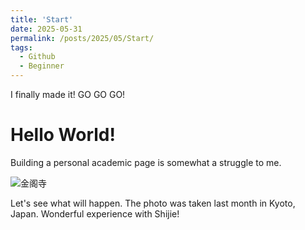 ```yaml
---
title: 'Start'
date: 2025-05-31
permalink: /posts/2025/05/Start/
tags:
  - Github
  - Beginner
---
```


I finally made it! GO GO GO!

# Hello World!

Building a personal academic page is somewhat a struggle to me. 

![金阁寺](/images/Kyoto.jpg "金阁寺")

Let's see what will happen. The photo was taken last month in Kyoto, Japan. Wonderful experience with Shijie!
